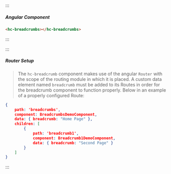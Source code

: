 :::
##### Angular Component
``` html
<hc-breadcrumbs></hc-breadcrumbs>
```
:::

:::
##### Router Setup
> The `hc-breadcrumb` component makes use of the angular `Router` with the scope of the routing module in which it is placed.  A custom data element named `breadcrumb` must be added to its Routes in order for the breadcrumb component to function properly.  Below in an example of a properly configured Route:
``` json
{
    path: 'breadcrumbs',
    component: BreadcrumbsDemoComponent,
    data: { breadcrumb: "Home Page" },
    children: [
        {
            path: 'breadcrumb1',
            component: Breadcrumb1DemoComponent,
            data: { breadcrumb: "Second Page" }
        }
    ]
}
```
:::
